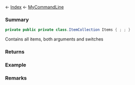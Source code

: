 ← [Index](Api-Index) ← [MyCommandLine](VRage.Game.ModAPI.Ingame.Utilities.MyCommandLine)

### Summary

```csharp
private public private class.ItemCollection Items { ; ; }
```

Contains all items, both arguments and switches

### Returns

### Example

### Remarks

